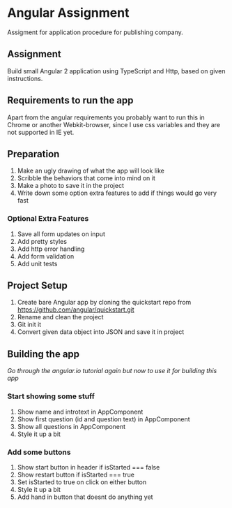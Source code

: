 # Angular Assignment
Assigment for application procedure for publishing company.

## Assignment
Build small Angular 2 application using TypeScript and Http, based on given instructions.

## Requirements to run the app
Apart from the angular requirements you probably want to run this in Chrome or another Webkit-browser, since I use css variables and they are not supported in IE yet.

## Preparation
1. Make an ugly drawing of what the app will look like
2. Scribble the behaviors that come into mind on it
3. Make a photo to save it in the project
4. Write down some option extra features to add if things would go very fast

### Optional Extra Features
1. Save all form updates on input
2. Add pretty styles
3. Add http error handling
4. Add form validation
5. Add unit tests

## Project Setup
1. Create bare Angular app by cloning the quickstart repo from https://github.com/angular/quickstart.git
2. Rename and clean the project
3. Git init it
4. Convert given data object into JSON and save it in project

## Building the app
*Go through the angular.io tutorial again but now to use it for building this app*

### Start showing some stuff
1. Show name and introtext in AppComponent
2. Show first question (id and question text) in AppComponent
3. Show all questions in AppComponent
4. Style it up a bit

### Add some buttons
1. Show start button in header if isStarted === false
2. Show restart button if isStarted === true
3. Set isStarted to true on click on either button
4. Style it up a bit
5. Add hand in button that doesnt do anything yet


